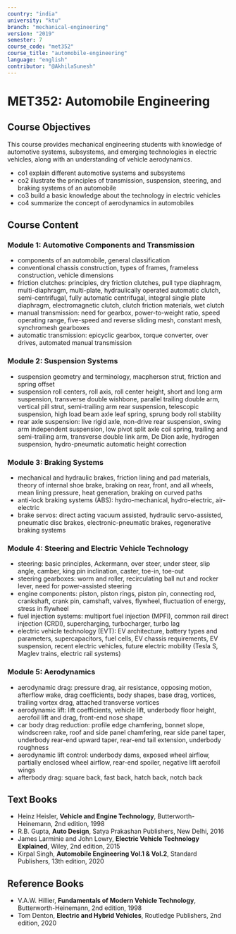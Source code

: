 ```yaml
---
country: "india"
university: "ktu"
branch: "mechanical-engineering"
version: "2019"
semester: 7
course_code: "met352"
course_title: "automobile-engineering"
language: "english"
contributor: "@AkhilaSunesh"
---
```

# MET352: Automobile Engineering

## Course Objectives
This course provides mechanical engineering students with knowledge of automotive systems, subsystems, and emerging technologies in electric vehicles, along with an understanding of vehicle aerodynamics.
* co1 explain different automotive systems and subsystems  
* co2 illustrate the principles of transmission, suspension, steering, and braking systems of an automobile  
* co3 build a basic knowledge about the technology in electric vehicles  
* co4 summarize the concept of aerodynamics in automobiles  

## Course Content

### Module 1: Automotive Components and Transmission
* components of an automobile, general classification  
* conventional chassis construction, types of frames, frameless construction, vehicle dimensions  
* friction clutches: principles, dry friction clutches, pull type diaphragm, multi-diaphragm, multi-plate, hydraulically operated automatic clutch, semi-centrifugal, fully automatic centrifugal, integral single plate diaphragm, electromagnetic clutch, clutch friction materials, wet clutch  
* manual transmission: need for gearbox, power-to-weight ratio, speed operating range, five-speed and reverse sliding mesh, constant mesh, synchromesh gearboxes  
* automatic transmission: epicyclic gearbox, torque converter, over drives, automated manual transmission  

### Module 2: Suspension Systems
* suspension geometry and terminology, macpherson strut, friction and spring offset  
* suspension roll centers, roll axis, roll center height, short and long arm suspension, transverse double wishbone, parallel trailing double arm, vertical pill strut, semi-trailing arm rear suspension, telescopic suspension, high load beam axle leaf spring, sprung body roll stability  
* rear axle suspension: live rigid axle, non-drive rear suspension, swing arm independent suspension, low pivot split axle coil spring, trailing and semi-trailing arm, transverse double link arm, De Dion axle, hydrogen suspension, hydro-pneumatic automatic height correction  

### Module 3: Braking Systems
* mechanical and hydraulic brakes, friction lining and pad materials, theory of internal shoe brake, braking on rear, front, and all wheels, mean lining pressure, heat generation, braking on curved paths  
* anti-lock braking systems (ABS): hydro-mechanical, hydro-electric, air-electric  
* brake servos: direct acting vacuum assisted, hydraulic servo-assisted, pneumatic disc brakes, electronic-pneumatic brakes, regenerative braking systems  

### Module 4: Steering and Electric Vehicle Technology
* steering: basic principles, Ackermann, over steer, under steer, slip angle, camber, king pin inclination, caster, toe-in, toe-out  
* steering gearboxes: worm and roller, recirculating ball nut and rocker lever, need for power-assisted steering  
* engine components: piston, piston rings, piston pin, connecting rod, crankshaft, crank pin, camshaft, valves, flywheel, fluctuation of energy, stress in flywheel  
* fuel injection systems: multiport fuel injection (MPFI), common rail direct injection (CRDI), supercharging, turbocharger, turbo lag  
* electric vehicle technology (EVT): EV architecture, battery types and parameters, supercapacitors, fuel cells, EV chassis requirements, EV suspension, recent electric vehicles, future electric mobility (Tesla S, Maglev trains, electric rail systems)  

### Module 5: Aerodynamics
* aerodynamic drag: pressure drag, air resistance, opposing motion, afterflow wake, drag coefficients, body shapes, base drag, vortices, trailing vortex drag, attached transverse vortices  
* aerodynamic lift: lift coefficients, vehicle lift, underbody floor height, aerofoil lift and drag, front-end nose shape  
* car body drag reduction: profile edge chamfering, bonnet slope, windscreen rake, roof and side panel chamfering, rear side panel taper, underbody rear-end upward taper, rear-end tail extension, underbody roughness  
* aerodynamic lift control: underbody dams, exposed wheel airflow, partially enclosed wheel airflow, rear-end spoiler, negative lift aerofoil wings  
* afterbody drag: square back, fast back, hatch back, notch back  

## Text Books

* Heinz Heisler, **Vehicle and Engine Technology**, Butterworth-Heinemann, 2nd edition, 1998  
* R.B. Gupta, **Auto Design**, Satya Prakashan Publishers, New Delhi, 2016  
* James Larminie and John Lowry, **Electric Vehicle Technology Explained**, Wiley, 2nd edition, 2015  
* Kirpal Singh, **Automobile Engineering Vol.1 & Vol.2**, Standard Publishers, 13th edition, 2020  

## Reference Books

* V.A.W. Hillier, **Fundamentals of Modern Vehicle Technology**, Butterworth-Heinemann, 2nd edition, 1998  
* Tom Denton, **Electric and Hybrid Vehicles**, Routledge Publishers, 2nd edition, 2020  
